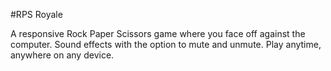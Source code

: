 #RPS Royale

A responsive Rock Paper Scissors game where you face off against the computer. Sound effects with the option to mute and unmute. Play anytime, anywhere on any device.
